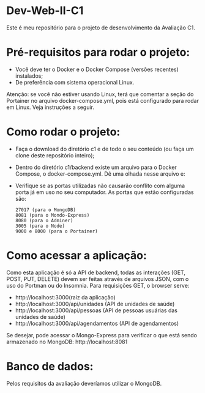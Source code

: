 # Dev-Web-II-C1

Este é meu repositório para o projeto de desenvolvimento da Avaliação C1.

# Pré-requisitos para rodar o projeto:

- Você deve ter o Docker e o Docker Compose (versões recentes) instalados;
- De preferência com sistema operacional Linux.

Atenção: se você não estiver usando Linux, terá que comentar a seção do Portainer no arquivo docker-compose.yml, pois está configurado para rodar em Linux. Veja instruções a seguir.

# Como rodar o projeto:

- Faça o download do diretório c1 e de todo o seu conteúdo (ou faça um clone deste repositório inteiro);
- Dentro do diretório c1/backend existe um arquivo para o Docker Compose, o docker-compose.yml. Dê uma olhada nesse arquivo e:
- Verifique se as portas utilizadas não causarão conflito com alguma porta já em uso no seu computador. As portas que estão configuradas são:

      27017 (para o MongoDB)
      8081 (para o Mondo-Express)
      8080 (para o Adminer)
      3005 (para o Node)
      9000 e 8000 (para o Portainer)

# Como acessar a aplicação:

Como esta aplicação é só a API de backend, todas as interações (GET, POST, PUT, DELETE) devem ser feitas através de arquivos JSON, com o uso do Portman ou do Insomnia. Para requisições GET, o browser serve:

- http://localhost:3000(raiz da aplicação)
- http://localhost:3000/api/unidades (API de unidades de saúde)
- http://localhost:3000/api/pessoas (API de pessoas usuárias das unidades de saúde)
- http://localhost:3000/api/agendamentos (API de agendamentos)

Se desejar, pode acessar o Mongo-Express para verificar o que está sendo armazenado no MongoDB: http://localhost:8081

# Banco de dados:

Pelos requisitos da avaliação deveríamos utilizar o MongoDB.
